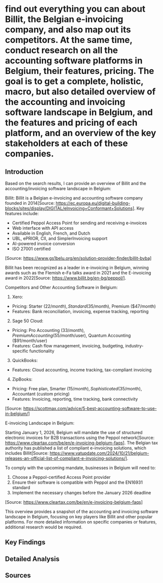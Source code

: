 # find out everything you can about Billit, the Belgian e-invoicing company, and also map out its competitors. At the same time, conduct research on all the accounting software platforms in Belgium, their features, pricing. The goal is to get a complete, holistic, macro, but also detailed overview of the accounting and invoicing software landscape in Belgium, and the features and pricing of each platform, and an overview of the key stakeholders at each of these companies.

## Introduction

Based on the search results, I can provide an overview of Billit and the accounting/invoicing software landscape in Belgium:

Billit:
Billit is a Belgian e-invoicing and accounting software company founded in 2014[Source: https://ec.europa.eu/digital-building-blocks/sites/display/DIGITAL/eInvoicing+Conformant+Solutions]. Key features include:

- Certified Peppol Access Point for sending and receiving e-invoices
- Web interface with API access
- Available in English, French, and Dutch
- UBL, ePRIOR, CII, and SimplerInvoicing support
- AI-powered invoice conversion
- ISO 27001 certified

[Source: https://www.gs1belu.org/en/solution-provider-finder/billit-bvba]

Billit has been recognized as a leader in e-invoicing in Belgium, winning awards such as the Flemish e-Fa talks award in 2021 and the E-invoicing award in 2022[Source: https://www.billit.bg/en-bg/peppol/].

Competitors and Other Accounting Software in Belgium:

1. Xero:
- Pricing: Starter ($22/month), Standard ($35/month), Premium ($47/month)
- Features: Bank reconciliation, invoicing, expense tracking, reporting

2. Sage 50 Cloud:
- Pricing: Pro Accounting ($33/month), Premium Accounting ($55/month/user), Quantum Accounting ($91/month/user)
- Features: Cash flow management, invoicing, budgeting, industry-specific functionality

3. QuickBooks:
- Features: Cloud accounting, income tracking, tax-compliant invoicing

4. ZipBooks:
- Pricing: Free plan, Smarter ($15/month), Sophisticated ($35/month), Accountant (custom pricing)
- Features: Invoicing, reporting, time tracking, bank connectivity

[Source: https://scottmax.com/advice/5-best-accounting-software-to-use-in-belgium/]

E-invoicing Landscape in Belgium:

Starting January 1, 2026, Belgium will mandate the use of structured electronic invoices for B2B transactions using the Peppol network[Source: https://www.cleartax.com/be/en/e-invoicing-belgium-faqs]. The Belgian tax authority has published a list of compliant e-invoicing solutions, which includes Billit[Source: https://www.vatupdate.com/2024/10/21/belgium-releases-an-official-list-of-compliant-e-invoicing-solutions/].

To comply with the upcoming mandate, businesses in Belgium will need to:
1. Choose a Peppol-certified Access Point provider
2. Ensure their software is compatible with Peppol and the EN16931 standard
3. Implement the necessary changes before the January 2026 deadline

[Source: https://www.cleartax.com/be/en/e-invoicing-belgium-faqs]

This overview provides a snapshot of the accounting and invoicing software landscape in Belgium, focusing on key players like Billit and other popular platforms. For more detailed information on specific companies or features, additional research would be required.

## Key Findings


## Detailed Analysis


## Sources
